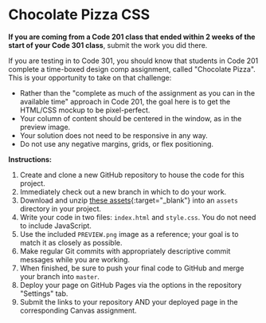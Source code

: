 # Chocolate Pizza CSS

**If you are coming from a Code 201 class that ended within 2 weeks of the start of your Code 301 class**, submit the work you did there.

If you are testing in to Code 301, you should know that students in Code 201 complete a time-boxed design comp assignment, called "Chocolate Pizza". This is your opportunity to take on that challenge:

- Rather than the "complete as much of the assignment as you can in the available time" approach in Code 201, the goal here is to get the HTML/CSS mockup to be pixel-perfect.
- Your column of content should be centered in the window, as in the preview image.
- Your solution does not need to be responsive in any way.
- Do not use any negative margins, grids, or flex positioning.

**Instructions:**

1. Create and clone a new GitHub repository to house the code for this project.
1. Immediately check out a new branch in which to do your work.
1. Download and unzip [these assets](./assets/chocolate_pizza.md){:target="_blank"} into an `assets` directory in your project.
1. Write your code in two files: `index.html` and `style.css`. You do not need to include JavaScript.
1. Use the included `PREVIEW.png` image as a reference; your goal is to match it as closely as possible.
1. Make regular Git commits with appropriately descriptive commit messages while you are working.
1. When finished, be sure to push your final code to GitHub and merge your branch into `master`.
1. Deploy your page on GitHub Pages via the options in the repository "Settings" tab.
1. Submit the links to your repository AND your deployed page in the corresponding Canvas assignment.
